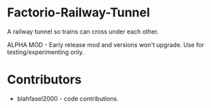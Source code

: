 # Factorio-Railway-Tunnel
A railway tunnel so trains can cross under each other.

ALPHA MOD - Early release mod and versions won't upgrade. Use for testing/experimenting only.

Contributors
===============

- blahfasel2000 - code contributions.
